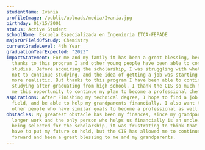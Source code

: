 ```yaml
---
studentName: Ivania
profileImage: /public/uploads/media/Ivania.jpg
birthday: 01/15/2001
status: Active Student
schoolName: Escuela Especializada en Ingenieria ITCA-FEPADE
majorOrFieldOfStudy: Chemistry
currentGradeLevel: 4th Year
graduationYearExpected: "2023"
impactStatement: For me and my family it has been a great blessing, because
  thanks to this program I and other young people have been able to continue our
  studies. Before acquiring the scholarship, I was struggling with whether or
  not to continue studying, and the idea of getting a job was starting to look
  more realistic. But thanks to this program I have been able to continue
  studying after graduating from high school. I thank the CIS so much for giving
  me this opportunity to continue my plan to become a professional chemist.
aspirations: After Finishing my technical degree, I hope to find a job in my
  field, and be able to help my grandparents financially. I also want to help
  other people who have similar goals to become a professional as well.
obstacles: My greatest obstacle has been my finances, since my grandparents no
  longer work and the only person who helps us financially is an uncle. Before
  being selected for the scholarship, it was frustrating to think that I would
  have to put my future on hold, but the CIS has allowed me to continue moving
  forward and been a great blessing to me and my grandparents.
---
```

